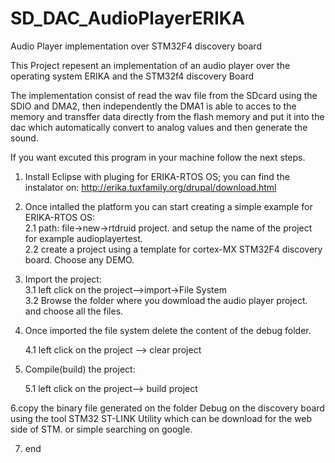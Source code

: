 # SD_DAC_AudioPlayerERIKA
Audio Player implementation over STM32F4 discovery board

This Project repesent an implementation of an audio player over the operating system ERIKA and the STM32f4 discovery Board 
                        
The implementation consist of read the wav file from the SDcard using the SDIO and DMA2, then independently the DMA1 is able to acces to the memory
and transffer data directly from the flash memory and put it into the dac which automatically convert to analog values and then generate the sound. 


If you want excuted this program in your machine follow the next steps.

1. Install Eclipse with pluging for ERIKA-RTOS OS; you can find the instalator on: http://erika.tuxfamily.org/drupal/download.html

2. Once intalled the platform you can start creating a simple example for ERIKA-RTOS OS:                                                
    2.1 path: file->new->rtdruid project. and setup the name of the project for example audioplayertest.                                 
    2.2 create a project using a template for cortex-MX STM32F4 discovery board. Choose any DEMO.

3. Import the project:                                                                                                                  
    3.1 left click on the project-->import->File System                                                                                 
    3.2 Browse the folder where you dowmload the audio player project. and choose all the files.

4. Once imported the file system delete the content of the debug folder.

    4.1 left click on the project --> clear project
    
5. Compile(build) the project:

    5.1   left click on the project--> build project
    
6.copy the binary file generated on the folder Debug on the discovery board using the tool STM32 ST-LINK Utility which can be download for the web side of STM. or simple searching on google.

7. end

    
    
